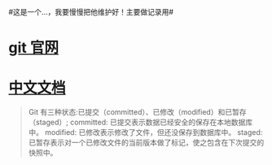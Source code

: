 #这是一个...，我要慢慢把他维护好！主要做记录用#

# [git 官网](https://git-scm.com/)

# [中文文档](https://git-scm.com/book/zh/v2)

> Git 有三种状态:已提交（committed）、已修改（modified）和已暂存（staged）;
> committed: 已提交表示数据已经安全的保存在本地数据库中。
> modified: 已修改表示修改了文件，但还没保存到数据库中。
> staged: 已暂存表示对一个已修改文件的当前版本做了标记，使之包含在下次提交的快照中。
